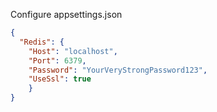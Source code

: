 Configure appsettings.json

```json
{
  "Redis": {
    "Host": "localhost",
    "Port": 6379,
    "Password": "YourVeryStrongPassword123",
    "UseSsl": true
    }
}
```